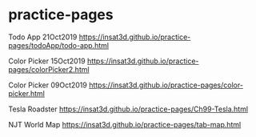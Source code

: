 # practice-pages

Todo App 21Oct2019
https://insat3d.github.io/practice-pages/todoApp/todo-app.html

Color Picker 15Oct2019
https://insat3d.github.io/practice-pages/colorPicker2.html

Color Picker 09Oct2019
https://insat3d.github.io/practice-pages/color-picker.html

Tesla Roadster 
https://insat3d.github.io/practice-pages/Ch99-Tesla.html

NJT World Map
https://insat3d.github.io/practice-pages/tab-map.html


